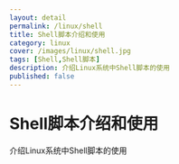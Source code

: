 ```yaml
---
layout: detail
permalink: /linux/shell
title: Shell脚本介绍和使用
category: linux
cover: /images/linux/shell.jpg
tags: [Shell,Shell脚本]
description: 介绍Linux系统中Shell脚本的使用
published: false
---
```


# Shell脚本介绍和使用

介绍Linux系统中Shell脚本的使用
